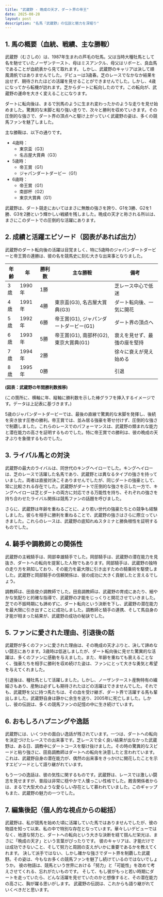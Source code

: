 ```yaml
---
title: "武蔵野 - 晩成の天才、ダート界の帝王"
date: 2025-08-28
layout: post
description: "名馬『武蔵野』の伝説と魅力を深堀り"
---
```


## 1. 馬の概要（血統、戦績、主な勝鞍）

武蔵野（むさしの）は、1987年生まれの芦毛の牡馬。父は当時大種牡馬として名を馳せていたノーザンテースト、母はミスアンクル、母父はリボーと、良血馬であることが血統表から見て取れます。  しかし、武蔵野のキャリアは決して順風満帆ではありませんでした。デビューは3歳春。芝のレースでなかなか結果を出せず、期待されたほどの活躍を見せることができませんでした。しかし、4歳になってから転機が訪れます。芝からダートに転向したのです。この転向が、武蔵野の運命を大きく変えることになります。

ダートに転向後は、まるで別馬のように生まれ変わったかのような走りを見せ始めました。驚異的な末脚と粘り強い走りで、次々と勝利を収めていきます。その圧倒的な強さで、ダート界の頂点へと駆け上がっていく武蔵野の姿は、多くの競馬ファンを魅了しました。

主な勝鞍は、以下の通りです。

* 4歳時：
    * 東京盃（G3）
    *  名古屋大賞典（G3）
* 5歳時：
    *  帝王賞（G1）
    *  ジャパンダートダービー（G1）
* 6歳時：
    *  帝王賞（G1）
    *  南部杯（G2）
    *  東京大賞典（G1）


武蔵野は、ダート競走においてはまさに無敵の強さを誇り、G1を3勝、G2を1勝、G3を2勝という輝かしい戦績を残しました。晩成の天才と称される所以は、まさにこのダートでの圧倒的な活躍にあります。


## 2. 成績と活躍エピソード（図表があれば出力）

武蔵野のダート転向後の活躍は目覚ましく、特に5歳時のジャパンダートダービーと帝王賞の連勝は、彼の名を競馬史に刻む大きな出来事となりました。

| 年齢 | 年 | 勝利数 | 主な勝鞍 | 備考 |
|---|---|---|---|---|
| 3歳 | 1990年 | 1勝 |  | 芝レース中心で低迷 |
| 4歳 | 1991年 | 4勝 | 東京盃(G3), 名古屋大賞典(G3) | ダート転向後、一気に開花 |
| 5歳 | 1992年 | 6勝 | 帝王賞(G1), ジャパンダートダービー(G1) | ダート界の頂点へ |
| 6歳 | 1993年 | 5勝 | 帝王賞(G1), 南部杯(G2), 東京大賞典(G1) |  衰えを見せず、最強の座を堅持 |
| 7歳 | 1994年 | 2勝 |  |  徐々に衰えが見え始める |
| 8歳 | 1995年 | 0勝 |  | 引退 |


**(図表：武蔵野の年間勝利数推移)**

(この箇所に、横軸に年、縦軸に勝利数を示した棒グラフを挿入するイメージです。データは上記表に基づきます。)


5歳のジャパンダートダービーでは、最後の直線で驚異的な末脚を発揮し、後続を突き放す圧巻の勝利。帝王賞では、並み居る強豪を寄せ付けず、圧倒的な強さで制覇しました。これらのレースでのパフォーマンスは、武蔵野の類まれな能力と潜在能力の高さを証明するものでした。特に帝王賞での勝利は、彼の晩成の天才ぶりを象徴するものでした。


## 3. ライバル馬との対決

武蔵野の最大のライバルは、同世代のキングヘイローでした。キングヘイローは、芝のレースで活躍した名馬であり、武蔵野とは異なるタイプの強さを持っていました。両者は直接対決こそありませんでしたが、同じダートの強豪として、常に比較される存在でした。武蔵野がダートで圧倒的な強さを示した一方で、キングヘイローは芝とダートの両方に対応できる万能性を持ち、それぞれの強さを持ち合わせたライバル関係は競馬ファンの話題を呼びました。

さらに、武蔵野は年齢を重ねるごとに、より若い世代の強豪たちとの競争も経験しました。彼らを相手に勝利を重ねることで、武蔵野の強さはさらに際立っていきました。これらのレースは、武蔵野の底知れぬスタミナと勝負根性を証明するものでした。


## 4. 騎手や調教師との関係性

武蔵野の主戦騎手は、岡部幸雄騎手でした。岡部騎手は、武蔵野の潜在能力を見抜き、ダートへの転向を提案した人物でもあります。岡部騎手は、武蔵野の独特の走り方を熟知しており、その能力を最大限に引き出すための騎乗術を駆使しました。武蔵野と岡部騎手の信頼関係は、彼の成功に大きく貢献したと言えるでしょう。

調教師は、田島俊介調教師でした。田島調教師は、武蔵野の育成にあたり、細やかな気配りと的確な指導で、武蔵野の才能をじっくりと開花させていきました。芝での不振時期にも諦めずに、ダート転向という決断を下し、武蔵野の潜在能力を最大限に引き出すことに成功しました。調教師と騎手の連携、そして馬自身の才能が相まった結果が、武蔵野の成功の秘訣でした。


## 5. ファンに愛された理由、引退後の話

武蔵野が多くのファンに愛された理由は、その晩成の天才ぶりと、決して諦めない闘志にあります。3歳時は低迷しましたが、ダート転向後に見せた驚異的な活躍は、多くのファンに感動を与えました。また、年齢を重ねても衰えることなく、強豪たちを相手に勝利を収め続けた姿は、ファンにとって大きな勇気と希望を与えてくれました。

引退後は、種牡馬として活躍しました。しかし、ノーザンテースト産駒特有の繊細さもあり、産駒は必ずしも期待されたほどの活躍はできませんでした。それでも、武蔵野を父に持つ馬たちは、その血を受け継ぎ、ダート界で活躍する馬も輩出しました。武蔵野自身は静かに余生を送り、2005年に死亡しました。しかし、彼の伝説は、多くの競馬ファンの記憶の中に生き続けています。


## 6. おもしろハプニングや逸話

武蔵野には、いくつかの面白い逸話が残されています。一つは、ダートへの転向を決定づけたレースでの出来事です。芝レースで全く良い結果が出なかった武蔵野は、ある日、調教中にダートコースを駆け抜けました。その時の驚異的なスピードと粘り強さに、田島調教師はダートへの転向を決意したと言われています。これは、武蔵野自身の潜在能力が、偶然の出来事をきっかけに開花したことを示すエピソードとして語り継がれています。

もう一つの逸話は、彼の気性に関するものです。武蔵野は、レースでは激しい闘志を見せますが、普段は非常に穏やかで人懐っこい性格でした。厩舎関係者からは、まるで大型犬のような愛らしい存在として慕われていました。このギャップもまた、武蔵野の魅力の一つでした。


## 7. 編集後記（個人的な視点からの総括）

武蔵野は、私が競馬を始めた頃に活躍していた馬ではありませんでしたが、彼の物語を知って以来、私の中で特別な存在となっています。華々しいデビューではなく、地道な努力と、ダートへの転向という大きな決断を経て掴んだ栄光は、まさに「晩成の天才」という言葉がぴったりです。  彼のキャリアは、才能だけでは成功できないこと、そして努力と周囲の支えがいかに重要であるかを教えてくれます。  決して派手ではない、しかし確かな強さでダート界を制覇した武蔵野。その姿は、今もなお多くの競馬ファンを魅了し続けているのではないでしょうか。  彼の物語は、競馬という世界における「努力」と「可能性」を改めて考えさせてくれる、忘れがたいものです。  そして、もし彼がもっと若い時期にダートを走っていたら、どんな活躍を見せていたのかと想像すると、その潜在能力の高さに、胸が躍る思いがします。  武蔵野の伝説は、これからも語り継がれていくべきだと思います。
